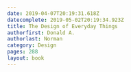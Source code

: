 ```yaml
---
date: 2019-04-07T20:19:31.618Z
datecomplete: 2019-05-02T20:19:34.923Z
title: The Design of Everyday Things
authorfirst: Donald A.
authorlast: Norman
category: Design
pages: 288
layout: book
---
```


